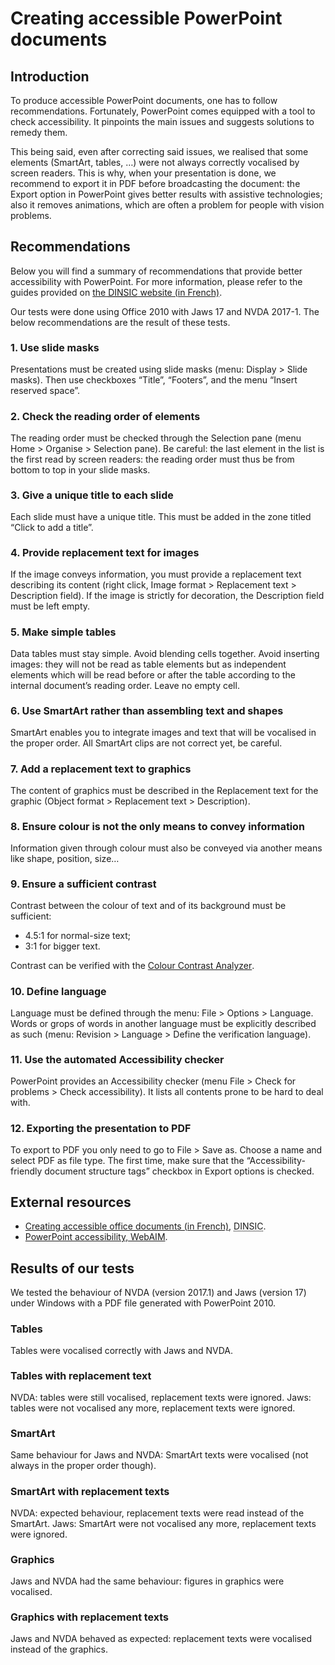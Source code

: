 # Creating accessible PowerPoint documents
<script>$(document).ready(function () {
    setBreadcrumb([{"label":"Accessible PowerPoint"}]);
});</script>

<style>h3 {font-size: 1rem;}</style>

## Introduction

To produce accessible PowerPoint documents, one has to follow recommendations. Fortunately, PowerPoint comes equipped with a tool to check accessibility.
It pinpoints the main issues and suggests solutions to remedy them.

This being said, even after correcting said issues, we realised that some elements (SmartArt, tables, …) were not always correctly vocalised by screen readers.
This is why, when your presentation is done, we recommend to export it in PDF before broadcasting the document: the Export option in PowerPoint gives better results with assistive technologies; also it removes animations, which are often a problem for people with vision problems.

## Recommendations

Below you will find a summary of recommendations that provide better accessibility with PowerPoint.
For more information, please refer to the guides provided on <a href="https://disic.github.io/guides-documents_bureautiques_accessibles/html/" hreflang="fr">the <abbr title="direction interministérielle du numérique et du système d’information et de communication" lang="fr">DINSIC</abbr> website (in French)</a>.

Our tests were done using Office 2010 with Jaws 17 and <abbr>NVDA</abbr> 2017-1. The below recommendations are the result of these tests.

### 1. Use slide masks

Presentations must be created using slide masks (menu: Display&nbsp;> Slide masks). Then use checkboxes “Title”, “Footers”, and the menu “Insert reserved space”.

### 2. Check the reading order of elements

The reading order must be checked through the Selection pane (menu Home&nbsp;> Organise&nbsp;> Selection pane). Be careful: the last element in the list is the first read by screen readers: the reading order must thus be from bottom to top in your slide masks.

### 3. Give a unique title to each slide

Each slide must have a unique title. This must be added in the zone titled “Click to add a title”.

### 4. Provide replacement text for images

If the image conveys information, you must provide a replacement text describing its content (right click, Image format&nbsp;> Replacement text&nbsp;> Description field).
If the image is strictly for decoration, the Description field must be left empty.


### 5. Make simple tables

Data tables must stay simple. Avoid blending cells together. Avoid inserting images: they will not be read as table elements but as independent elements which will be read before or after the table according to the internal document’s reading order. Leave no empty cell.

### 6. Use SmartArt rather than assembling text and shapes

SmartArt enables you to integrate images and text that will be vocalised in the proper order. All SmartArt clips are not correct yet, be careful.

### 7. Add a replacement text to graphics

The content of graphics must be described in the Replacement text for the graphic (Object format&nbsp;> Replacement text&nbsp;> Description).

### 8. Ensure colour is not the only means to convey information

Information given through colour must also be conveyed via another means like shape, position, size…

### 9. Ensure a sufficient contrast

Contrast between the colour of text and of its background must be sufficient:
- 4.5:1 for normal-size text;
- 3:1 for bigger text.

Contrast can be verified with the <a href="https://www.paciellogroup.com/resources/contrastanalyser/" hreflang="en" lang="en">Colour Contrast Analyzer</a>.

### 10. Define language

Language must be defined through the menu: File&nbsp;> Options&nbsp;> Language.
Words or grops of words in another language must be explicitly described as such (menu: Revision&nbsp;> Language&nbsp;> Define the verification language).

### 11. Use the automated Accessibility checker

PowerPoint provides an Accessibility checker (menu File&nbsp;> Check for problems&nbsp;> Check accessibility). It lists all contents prone to be hard to deal with.

### 12. Exporting the presentation to <abbr>PDF</abbr>

To export to <abbr>PDF</abbr> you only need to go to File&nbsp;> Save as. Choose a name and select <abbr>PDF</abbr> as file type.
The first time, make sure that the “Accessibility-friendly document structure tags” checkbox in Export options is checked.

## External resources

- <a href="https://disic.github.io/guides-documents_bureautiques_accessibles/html/" hreflang="fr">Creating accessible office documents (in French)</a>, <abbr title="direction interministérielle du numérique et du système d’information et de communication" lang="fr">DINSIC</abbr>.
- <a href="http://webaim.org/techniques/PowerPoint/" hreflang="en">PowerPoint accessibility, WebAIM</a>.

## Results of our tests

We tested the behaviour of <abbr>NVDA</abbr> (version 2017.1) and Jaws (version 17) under Windows with a <abbr>PDF</abbr> file generated with PowerPoint 2010.

### Tables

Tables were vocalised correctly with Jaws and <abbr>NVDA</abbr>.

### Tables with replacement text

<abbr>NVDA</abbr>: tables were still vocalised, replacement texts were ignored.
Jaws: tables were not vocalised any more, replacement texts were ignored.


### SmartArt

Same behaviour for Jaws and <abbr>NVDA</abbr>: SmartArt texts were vocalised (not always in the proper order though).

### SmartArt with replacement texts

<abbr>NVDA</abbr>: expected behaviour, replacement texts were read instead of the SmartArt.
Jaws: SmartArt were not vocalised any more, replacement texts were ignored.

### Graphics

Jaws and <abbr>NVDA</abbr> had the same behaviour: figures in graphics were vocalised.

### Graphics with replacement texts

Jaws and <abbr>NVDA</abbr> behaved as expected: replacement texts were vocalised instead of the graphics.

<!--  This file is part of a11y-guidelines | Our vision of mobile & web accessibility guidelines and best practices, with valid/invalid examples.
 Copyright (C) 2016  Orange SA
 See the Creative Commons Legal Code Attribution-ShareAlike 3.0 Unported License for more details (LICENSE file). -->